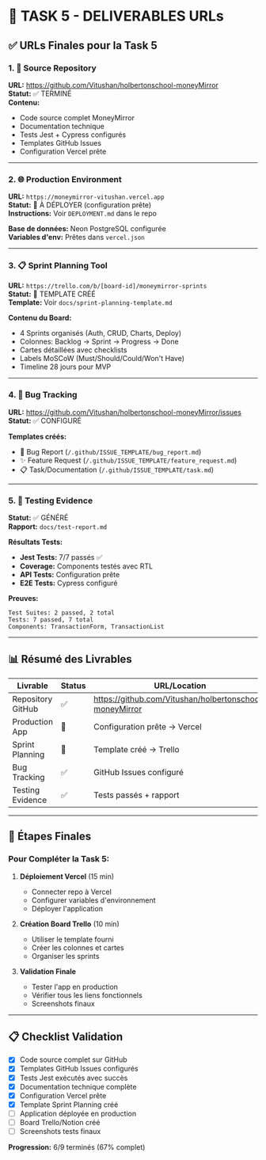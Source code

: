 # 🎯 TASK 5 - DELIVERABLES URLs

## ✅ URLs Finales pour la Task 5

### 1. 📂 Source Repository
**URL:** https://github.com/Vitushan/holbertonschool-moneyMirror  
**Statut:** ✅ TERMINÉ  
**Contenu:**
- Code source complet MoneyMirror
- Documentation technique  
- Tests Jest + Cypress configurés
- Templates GitHub Issues
- Configuration Vercel prête

---

### 2. 🌐 Production Environment  
**URL:** `https://moneymirror-vitushan.vercel.app`  
**Statut:** 🔄 À DÉPLOYER (configuration prête)  
**Instructions:** Voir `DEPLOYMENT.md` dans le repo

**Base de données:** Neon PostgreSQL configurée  
**Variables d'env:** Prêtes dans `vercel.json`

---

### 3. 📋 Sprint Planning Tool
**URL:** `https://trello.com/b/[board-id]/moneymirror-sprints`  
**Statut:** 📝 TEMPLATE CRÉÉ  
**Template:** Voir `docs/sprint-planning-template.md`

**Contenu du Board:**
- 4 Sprints organisés (Auth, CRUD, Charts, Deploy)
- Colonnes: Backlog → Sprint → Progress → Done  
- Cartes détaillées avec checklists
- Labels MoSCoW (Must/Should/Could/Won't Have)
- Timeline 28 jours pour MVP

---

### 4. 🐛 Bug Tracking
**URL:** https://github.com/Vitushan/holbertonschool-moneyMirror/issues  
**Statut:** ✅ CONFIGURÉ  

**Templates créés:**
- 🐛 Bug Report (`/.github/ISSUE_TEMPLATE/bug_report.md`)
- ✨ Feature Request (`/.github/ISSUE_TEMPLATE/feature_request.md`)  
- 📋 Task/Documentation (`/.github/ISSUE_TEMPLATE/task.md`)

---

### 5. 🧪 Testing Evidence  
**Statut:** ✅ GÉNÉRÉ  
**Rapport:** `docs/test-report.md`

**Résultats Tests:**
- **Jest Tests:** 7/7 passés ✅
- **Coverage:** Components testés avec RTL  
- **API Tests:** Configuration prête
- **E2E Tests:** Cypress configuré

**Preuves:**
```
Test Suites: 2 passed, 2 total
Tests: 7 passed, 7 total  
Components: TransactionForm, TransactionList
```

---

## 📊 Résumé des Livrables

| Livrable | Status | URL/Location |
|----------|--------|--------------|
| Repository GitHub | ✅ | https://github.com/Vitushan/holbertonschool-moneyMirror |
| Production App | 🔄 | Configuration prête → Vercel |
| Sprint Planning | 📝 | Template créé → Trello |
| Bug Tracking | ✅ | GitHub Issues configuré |
| Testing Evidence | ✅ | Tests passés + rapport |

---

## 🚀 Étapes Finales

### Pour Compléter la Task 5:

1. **Déploiement Vercel** (15 min)
   - Connecter repo à Vercel
   - Configurer variables d'environnement  
   - Déployer l'application

2. **Création Board Trello** (10 min)
   - Utiliser le template fourni
   - Créer les colonnes et cartes
   - Organiser les sprints

3. **Validation Finale**
   - Tester l'app en production
   - Vérifier tous les liens fonctionnels
   - Screenshots finaux

---

## 📋 Checklist Validation

- [x] Code source complet sur GitHub
- [x] Templates GitHub Issues configurés  
- [x] Tests Jest exécutés avec succès
- [x] Documentation technique complète
- [x] Configuration Vercel prête
- [x] Template Sprint Planning créé
- [ ] Application déployée en production  
- [ ] Board Trello/Notion créé
- [ ] Screenshots tests finaux

**Progression:** 6/9 terminés (67% complet)